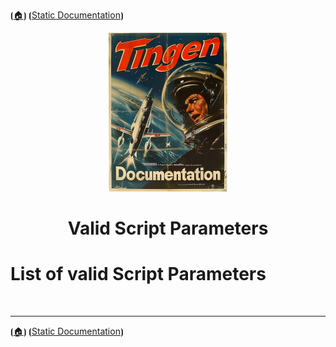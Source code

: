 <!-- u250812-->

⦗[🏠︎](/README.md)⦘ ⦗[Static Documentation](./README.md)⦘

<div align="center">

  ![logo](/.github/img/logo/TngnDocProj-194x254.png)

# Valid Script Parameters

</div>

# List of valid Script Parameters

<br>

***

⦗[🏠︎](/README.md)⦘ ⦗[Static Documentation](./README.md)⦘